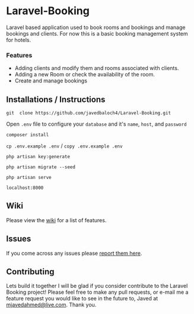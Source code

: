 # Laravel-Booking
Laravel based application used to book rooms and bookings and manage bookings and clients.
For now this is a basic booking management system for hotels.

### Features
* Adding clients and modify them and rooms associated with clients.
* Adding a new Room or check the availability of the room.
* Create and manage bookings

## Installations / Instructions

``` git  clone https://github.com/javedbaloch4/Laravel-Booking.git ```

 Open `.env` file to configure your `database` and it's `name`, `host`, and `password` 

``` composer install ```

``` cp .env.example .env ``` / ``` copy .env.example .env ```

``` php artisan key:generate ```

``` php artisan migrate --seed ```

``` php artisan serve ```

`localhost:8000`

## Wiki
Please view the [wiki](https://github.com/javedbaloch4/Laravel-Booking/wiki) for a list of features.

## Issues
If you come across any issues please [report them here](https://github.com/javedbaloch4/Laravel-Booking/issues).

## Contributing
 
Lets build it together I will be glad if you consider contribute to the Laravel Booking project! Please feel free to make any pull requests, or e-mail me a feature request you would like to see in the future to, Javed at mjavedahmed@live.com. Thank you.
 
 







